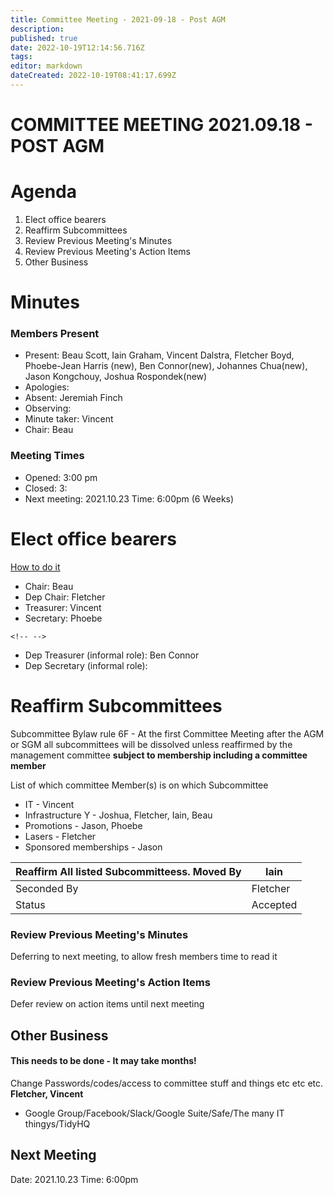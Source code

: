 ```yaml
---
title: Committee Meeting - 2021-09-18 - Post AGM
description: 
published: true
date: 2022-10-19T12:14:56.716Z
tags: 
editor: markdown
dateCreated: 2022-10-19T08:41:17.699Z
---
```


# COMMITTEE MEETING 2021.09.18 - POST AGM

# Agenda

1.  Elect office bearers
2.  Reaffirm Subcommittees
3.  Review Previous Meeting's Minutes
4.  Review Previous Meeting's Action Items
5.  Other Business

# Minutes

### Members Present

-   Present: Beau Scott, Iain Graham, Vincent Dalstra, Fletcher Boyd, Phoebe-Jean Harris (new), Ben Connor(new), Johannes Chua(new), Jason Kongchouy, Joshua Rospondek(new)
-   Apologies:
-   Absent: Jeremiah Finch
-   Observing:
-   Minute taker: Vincent
-   Chair: Beau

### Meeting Times

-   Opened: 3:00 pm
-   Closed: 3:
-   Next meeting: 2021.10.23 Time: 6:00pm (6 Weeks)

# Elect office bearers

[How to do it](https://wiki.artifactory.org.au/doku.php?id=constitution#election_of_office_bearers)

-   Chair: Beau
-   Dep Chair: Fletcher
-   Treasurer: Vincent
-   Secretary: Phoebe

```{=html}
<!-- -->
```
-   Dep Treasurer (informal role): Ben Connor
-   Dep Secretary (informal role):

# Reaffirm Subcommittees

Subcommittee Bylaw rule 6F - At the first Committee Meeting after the AGM or SGM all subcommittees will be dissolved unless reaffirmed by the management committee **subject to membership including a committee member**

List of which committee Member(s) is on which Subcommittee

-   IT - Vincent
-   Infrastructure Y - Joshua, Fletcher, Iain, Beau
-   Promotions - Jason, Phoebe
-   Lasers - Fletcher
-   Sponsored memberships - Jason

| Reaffirm All listed Subcommitteess. Moved By | Iain     |
|----------------------------------------------|----------|
| Seconded By                                  | Fletcher |
| Status                                       | Accepted |

### Review Previous Meeting's Minutes

Deferring to next meeting, to allow fresh members time to read it

### Review Previous Meeting's Action Items

Defer review on action items until next meeting

## Other Business

#### This needs to be done - It may take months!

Change Passwords/codes/access to committee stuff and things etc etc etc. **Fletcher, Vincent**

-   Google Group/Facebook/Slack/Google Suite/Safe/The many IT thingys/TidyHQ

## Next Meeting

Date: 2021.10.23 Time: 6:00pm
